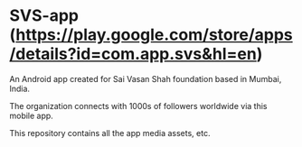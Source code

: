 # SVS-app (https://play.google.com/store/apps/details?id=com.app.svs&hl=en)

An Android app created for Sai Vasan Shah foundation based in Mumbai, India.

The organization connects with 1000s of followers worldwide via this mobile app.

This repository contains all the app media assets, etc.
